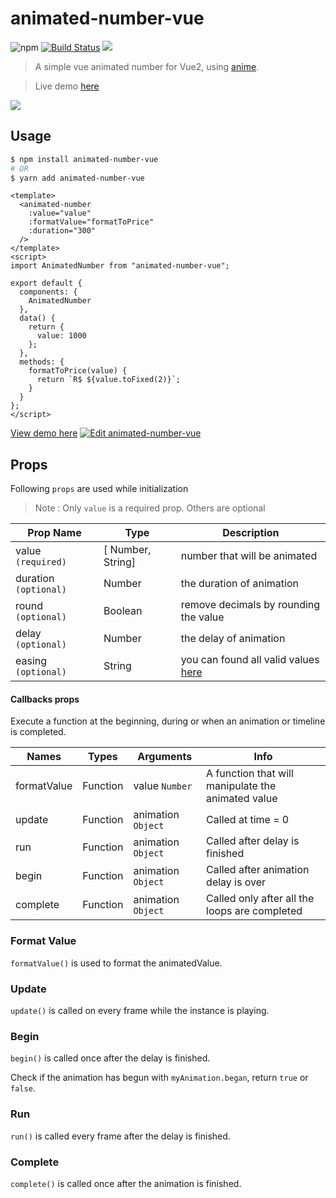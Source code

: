 # animated-number-vue

![npm](https://img.shields.io/npm/dt/animated-number-vue.svg) [![Build Status](https://travis-ci.org/Leocardoso94/animated-number-vue.svg?branch=master)](https://travis-ci.org/Leocardoso94/animated-number-vue) [![](https://data.jsdelivr.com/v1/package/npm/animated-number-vue/badge)](https://www.jsdelivr.com/package/npm/animated-number-vue)

> A simple vue animated number for Vue2, using [anime](https://github.com/juliangarnier/anime).

> Live demo [here](https://codesandbox.io/s/v68x95mo30)

![](https://media.giphy.com/media/iMQAMgUSFrh7X2xBCZ/giphy.gif)

## Usage

```bash
$ npm install animated-number-vue
# OR
$ yarn add animated-number-vue
```

```vue
<template>
  <animated-number
    :value="value"
    :formatValue="formatToPrice"
    :duration="300"
  />
</template>
<script>
import AnimatedNumber from "animated-number-vue";

export default {
  components: {
    AnimatedNumber
  },
  data() {
    return {
      value: 1000
    };
  },
  methods: {
    formatToPrice(value) {
      return `R$ ${value.toFixed(2)}`;
    }
  }
};
</script>
```

[View demo here](https://codesandbox.io/s/v68x95mo30)
[![Edit animated-number-vue](https://codesandbox.io/static/img/play-codesandbox.svg)](https://codesandbox.io/s/v68x95mo30)

## Props

Following `props` are used while initialization

> Note : Only `value` is a required prop. Others are optional

| Prop Name             | Type              | Description                                                                                    |
| --------------------- | ----------------- | ---------------------------------------------------------------------------------------------- |
| value `(required)`    | [ Number, String] | number that will be animated                                                                   |
| duration `(optional)` | Number            | the duration of animation                                                                      |
| round `(optional)`    | Boolean           | remove decimals by rounding the value                                                          |
| delay `(optional)`    | Number            | the delay of animation                                                                         |
| easing `(optional)`   | String            | you can found all valid values [here](https://github.com/juliangarnier/anime/tree/v2.2.0#easing-functions) |

#### Callbacks props

Execute a function at the beginning, during or when an animation or timeline is completed.

| Names       | Types    | Arguments          | Info                                               |
| ----------- | -------- | ------------------ | -------------------------------------------------- |
| formatValue | Function | value `Number`     | A function that will manipulate the animated value |
| update      | Function | animation `Object` | Called at time = 0                                 |
| run         | Function | animation `Object` | Called after delay is finished                     |
| begin       | Function | animation `Object` | Called after animation delay is over               |
| complete    | Function | animation `Object` | Called only after all the loops are completed      |

### Format Value

`formatValue()` is used to format the animatedValue.

### Update

`update()` is called on every frame while the instance is playing.

### Begin

`begin()` is called once after the delay is finished.

Check if the animation has begun with `myAnimation.began`, return `true` or `false`.

### Run

`run()` is called every frame after the delay is finished.

### Complete

`complete()` is called once after the animation is finished.
